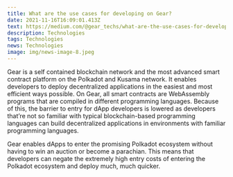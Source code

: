 ```yaml
---
title: What are the use cases for developing on Gear?
date: 2021-11-16T16:09:01.413Z
text: https://medium.com/@gear_techs/what-are-the-use-cases-for-developing-on-gear-aef94cdfc574
description: Technologies
tags: Technologies
news: Technologies
image: img/news-image-8.jpeg
---
```

Gear is a self contained blockchain network and the most advanced smart contract platform on the Polkadot and Kusama network. It enables developers to deploy decentralized applications in the easiest and most efficient ways possible. On Gear, all smart contracts are WebAssembly programs that are compiled in different programming languages. Because of this, the barrier to entry for dApp developers is lowered as developers that’re not so familiar with typical blockchain-based programming languages can build decentralized applications in environments with familiar programming languages.

Gear enables dApps to enter the promising Polkadot ecosystem without having to win an auction or become a parachian. This means that developers can negate the extremely high entry costs of entering the Polkadot ecosystem and deploy much, much quicker.